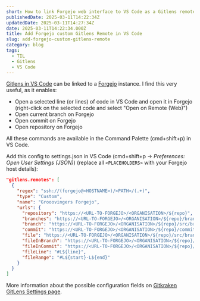 ```yaml
---
short: How to link Forgejo web interface to VS Code as a Gitlens remote
publishedDate: 2025-03-11T14:22:34Z
updatedDate: 2025-03-11T14:27:34Z
date: 2025-03-11T14:22:34.000Z
title: Add Forgejo custom Gitlens Remote in VS Code
slug: add-forgejo-custom-gitlens-remote
category: blog
tags:
  - TIL
  - Gitlens
  - VS Code
---
```


[Gitlens in VS Code](https://marketplace.visualstudio.com/items?itemName=eamodio.gitlens) can be linked to a [Forgejo](https://forgejo.org/) instance. I find this very useful, as it enables:

- Open a selected line (or lines) of code in VS Code and open it in Forgejo (right-click on the selected code and select "Open on Remote (Web)")
- Open current branch on Forgejo
- Open commit on Forgejo
- Open repository on Forgejo

All these commands are available in the Command Palette (cmd+shift+p) in VS Code.

Add this config to settings.json in VS Code (cmd+shift+p -> _Preferences: Open User Settings (JSON)_) (replace all `<PLACEHOLDERS>` with your Forgejo host details):

```json
"gitlens.remotes": [
  {
    "regex": "ssh://(forgejo@<HOSTNAME>)/<PATH>/(.+)",
    "type": "Custom",
    "name": "Grooovingers Forgejo",
    "urls": {
      "repository": "https://<URL-TO-FORGEJO>/<ORGANISATION>/${repo}",
      "branches": "https://<URL-TO-FORGEJO>/<ORGANISATION>/${repo}/branches",
      "branch": "https://<URL-TO-FORGEJO>/<ORGANISATION>/${repo}/src/branch/${branch}",
      "commit": "https://<URL-TO-FORGEJO>/<ORGANISATION>/${repo}/commit/${id}",
      "file": "https://<URL-TO-FORGEJO>/<ORGANISATION>/${repo}/src/branch/main/${file}${line}",
      "fileInBranch": "https://<URL-TO-FORGEJO>/<ORGANISATION>/${repo}/src/branch/${branch}/${file}${line}",
      "fileInCommit": "https://<URL-TO-FORGEJO>/<ORGANISATION>/${repo}/src/commit/${id}/${file}${line}",
      "fileLine": "#L${line}",
      "fileRange": "#L${start}-L${end}"
    }
  }
]
```

More information about the possible configuration fields on [Gitkraken GitLens Settings page](https://help.gitkraken.com/gitlens/gitlens-settings/#remote-provider-integration-settings).